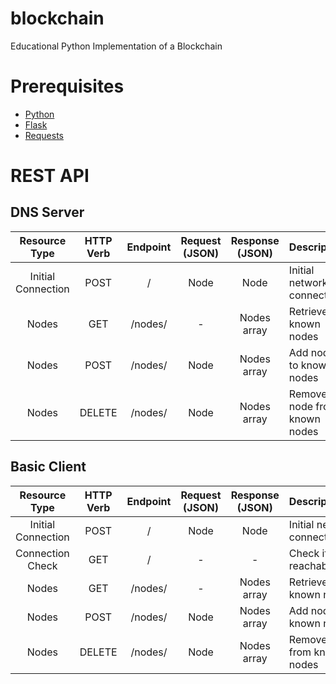 # blockchain
Educational Python Implementation of a Blockchain

# Prerequisites
- [Python](https://www.python.org/)
- [Flask](https://flask.palletsprojects.com/)
- [Requests](https://docs.python-requests.org/)

# REST API

## DNS Server
| Resource Type       | HTTP Verb | Endpoint   | Request (JSON) | Response (JSON) |  Description                          |
| :----------------:  | :-----:   | :-----:    | :-----------:  | :-----------:   |  :--------------------------------    |
| Initial Connection  | POST      | /          | Node           | Node            |  Initial network connection           |    
| Nodes               | GET       | /nodes/    | -              | Nodes array     |  Retrieve all known nodes             |
| Nodes               | POST      | /nodes/    | Node           | Nodes array     |  Add node to known nodes              |
| Nodes               | DELETE    | /nodes/    | Node           | Nodes array     |  Remove node from known nodes         |

## Basic Client
| Resource Type       | HTTP Verb | Endpoint   | Request (JSON) | Response (JSON) |  Description                          |
| :----------------:  | :-----:   | :-----:    | :-----------:  | :-----------:   |  :--------------------------------    |
| Initial Connection  | POST      | /          | Node           | Node            |  Initial network connection           |   
| Connection Check    | GET       | /          | -              | -               |  Check if node is reachable/online    |    
| Nodes               | GET       | /nodes/    | -              | Nodes array     |  Retrieve all known nodes             |
| Nodes               | POST      | /nodes/    | Node           | Nodes array     |  Add node to known nodes              |
| Nodes               | DELETE    | /nodes/    | Node           | Nodes array     |  Remove node from known nodes         |
